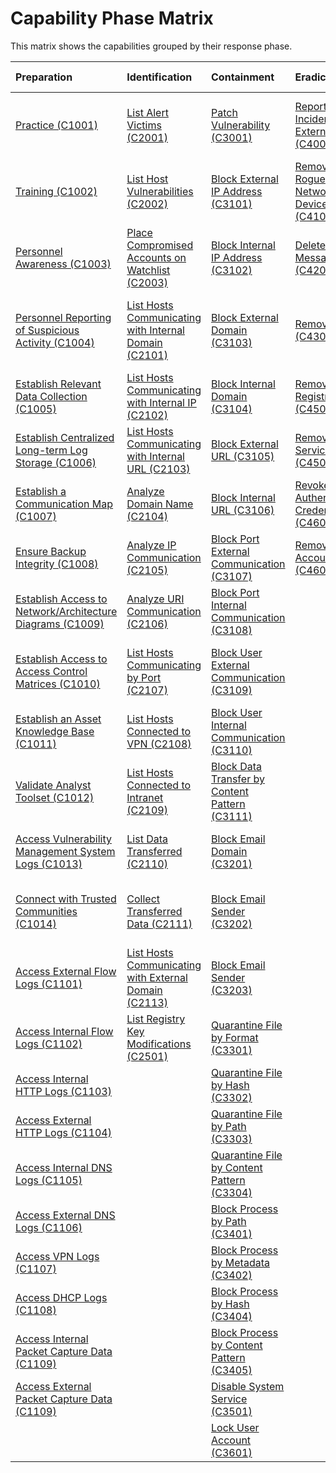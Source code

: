 # Capability Phase Matrix

This matrix shows the capabilities grouped by their response phase.

Preparation | Identification | Containment | Eradication | Recovery | Lessons-learned | Operations |
| :--- | :--- | :--- | :--- | :--- | :--- | :--- |
| [Practice (C1001)](preparation/C1001.md) | [List Alert Victims (C2001)](identification/C2001.md) | [Patch Vulnerability (C3001)](containment/C3001.md) | [Report Incident to External Entity (C4001)](eradication/C4001.md) | [Reinstall Host from Golden Image (C5001)](recovery/C5001.md) | [Develop Incident Report (C6001)](lessons-learned/C6001.md) | [Define Key Performance Indicators (KPIs) (C7001)](operations/C7001.md) |
| [Training (C1002)](preparation/C1002.md) | [List Host Vulnerabilities (C2002)](identification/C2002.md) | [Block External IP Address (C3101)](containment/C3101.md) | [Remove Rogue Network Device (C4101)](eradication/C4101.md) | [Restore Data from Backup (C5002)](recovery/C5002.md) | [Conduct Lessons Learned Exercise (C6002)](lessons-learned/C6002.md) | [Maintain a Risk Register (C7002)](operations/C7002.md) |
| [Personnel Awareness (C1003)](preparation/C1003.md) | [Place Compromised Accounts on Watchlist (C2003)](identification/C2003.md) | [Block Internal IP Address (C3102)](containment/C3102.md) | [Delete Email Message (C4201)](eradication/C4201.md) | [Unblock Blocked IP (C5101)](recovery/C5101.md) |  | [Maintain a Team Knowledge Base (C7003)](operations/C7003.md) |
| [Personnel Reporting of Suspicious Activity (C1004)](preparation/C1004.md) | [List Hosts Communicating with Internal Domain (C2101)](identification/C2101.md) | [Block External Domain (C3103)](containment/C3103.md) | [Remove File (C4301)](eradication/C4301.md) | [Unblock Blocked Domain (C5102)](recovery/C5102.md) |  | [Maintain Leadership Reporting and Awareness (C7004)](operations/C7004.md) |
| [Establish Relevant Data Collection (C1005)](preparation/C1005.md) | [List Hosts Communicating with Internal IP (C2102)](identification/C2102.md) | [Block Internal Domain (C3104)](containment/C3104.md) | [Remove Registry Key (C4501)](eradication/C4501.md) | [Unblock Blocked URL (C5103)](recovery/C5103.md) |  |  |
| [Establish Centralized Long-term Log Storage (C1006)](preparation/C1006.md) | [List Hosts Communicating with Internal URL (C2103)](identification/C2103.md) | [Block External URL (C3105)](containment/C3105.md) | [Remove Service (C4502)](eradication/C4502.md) | [Unblock Blocked Port (C5104)](recovery/C5104.md) |  |  |
| [Establish a Communication Map (C1007)](preparation/C1007.md) | [Analyze Domain Name (C2104)](identification/C2104.md) | [Block Internal URL (C3106)](containment/C3106.md) | [Revoke Authentication Credentials (C4601)](eradication/C4601.md) | [Unblock Blocked Port (C5105)](recovery/C5105.md) |  |  |
| [Ensure Backup Integrity (C1008)](preparation/C1008.md) | [Analyze IP Communication (C2105)](identification/C2105.md) | [Block Port External Communication (C3107)](containment/C3107.md) | [Remove User Account (C4602)](eradication/C4602.md) | [Unblock Domain on Email (C5201)](recovery/C5201.md) |  |  |
| [Establish Access to Network/Architecture Diagrams (C1009)](preparation/C1009.md) | [Analyze URI Communication (C2106)](identification/C2106.md) | [Block Port Internal Communication (C3108)](containment/C3108.md) |  | [Unblock Sender on Email (C5202)](recovery/C5202.md) |  |  |
| [Establish Access to Access Control Matrices (C1010)](preparation/C1010.md) | [List Hosts Communicating by Port (C2107)](identification/C2107.md) | [Block User External Communication (C3109)](containment/C3109.md) |  | [Restore Quarantined Email Message (C5203)](recovery/C5203.md) |  |  |
| [Establish an Asset Knowledge Base (C1011)](preparation/C1011.md) | [List Hosts Connected to VPN (C2108)](identification/C2108.md) | [Block User Internal Communication (C3110)](containment/C3110.md) |  | [Restore Quarantined File (C5301)](recovery/C5301.md) |  |  |
| [Validate Analyst Toolset (C1012)](preparation/C1012.md) | [List Hosts Connected to Intranet (C2109)](identification/C2109.md) | [Block Data Transfer by Content Pattern (C3111)](containment/C3111.md) |  | [Unblock Blocked Process (C5401)](recovery/C5401.md) |  |  |
| [Access Vulnerability Management System Logs (C1013)](preparation/C1013.md) | [List Data Transferred (C2110)](identification/C2110.md) | [Block Email Domain (C3201)](containment/C3201.md) |  | [Enable Disabled Service (C5501)](recovery/C5501.md) |  |  |
| [Connect with Trusted Communities (C1014)](preparation/C1014.md) | [Collect Transferred Data (C2111)](identification/C2111.md) | [Block Email Sender (C3202)](containment/C3202.md) |  | [Unlock Locked User Account (C5601)](recovery/C5601.md) |  |  |
| [Access External Flow Logs (C1101)](preparation/C1101.md) | [List Hosts Communicating with External Domain (C2113)](identification/C2113.md) | [Block Email Sender (C3203)](containment/C3203.md) |  |  |  |  |
| [Access Internal Flow Logs (C1102)](preparation/C1102.md) | [List Registry Key Modifications (C2501)](identification/C2501.md) | [Quarantine File by Format (C3301)](containment/C3301.md) |  |  |  |  |
| [Access Internal HTTP Logs (C1103)](preparation/C1103.md) |  | [Quarantine File by Hash (C3302)](containment/C3302.md) |  |  |  |  |
| [Access External HTTP Logs (C1104)](preparation/C1104.md) |  | [Quarantine File by Path (C3303)](containment/C3303.md) |  |  |  |  |
| [Access Internal DNS Logs (C1105)](preparation/C1105.md) |  | [Quarantine File by Content Pattern (C3304)](containment/C3304.md) |  |  |  |  |
| [Access External DNS Logs (C1106)](preparation/C1106.md) |  | [Block Process by Path (C3401)](containment/C3401.md) |  |  |  |  |
| [Access VPN Logs (C1107)](preparation/C1107.md) |  | [Block Process by Metadata (C3402)](containment/C3402.md) |  |  |  |  |
| [Access DHCP Logs (C1108)](preparation/C1108.md) |  | [Block Process by Hash (C3404)](containment/C3404.md) |  |  |  |  |
| [Access Internal Packet Capture Data (C1109)](preparation/C1109.md) |  | [Block Process by Content Pattern (C3405)](containment/C3405.md) |  |  |  |  |
| [Access External Packet Capture Data (C1109)](preparation/C1109.md) |  | [Disable System Service (C3501)](containment/C3501.md) |  |  |  |  |
|  |  | [Lock User Account (C3601)](containment/C3601.md) |  |  |  |  |